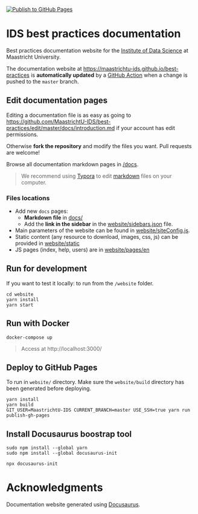 [![Publish to GitHub Pages](https://github.com/MaastrichtU-IDS/best-practices/workflows/Publish%20to%20GitHub%20Pages/badge.svg)](https://github.com/MaastrichtU-IDS/best-practices/actions?query=workflow%3A%22Publish+to+GitHub+Pages%22)

# IDS best practices documentation

Best practices documentation website for the [Institute of Data Science](https://maastrichtuniversity.nl/ids) at Maastricht University.

The documentation website at https://maastrichtu-ids.github.io/best-practices is **automatically updated** by a [GitHub Action](https://github.com/MaastrichtU-IDS/best-practices/actions) when a change is pushed to the `master` branch.

## Edit documentation pages

Editing a documentation file is as easy as going to https://github.com/MaastrichtU-IDS/best-practices/edit/master/docs/introduction.md if your account has edit permissions.

Otherwise **fork the repository** and modify the files you want. Pull requests are welcome!

Browse all documentation markdown pages in [/docs](https://github.com/MaastrichtU-IDS/best-practices/tree/master/docs).

> We recommend using [Typora](https://typora.io/) to edit [markdown](https://github.com/adam-p/markdown-here/wiki/Markdown-Cheatsheet) files on your computer.

### Files locations

* Add new `docs` pages:
  * **Markdown file** in [docs/](https://github.com/MaastrichtU-IDS/best-practices/tree/master/docs)
  * Add the **link in the sidebar** in the [website/sidebars.json](https://github.com/MaastrichtU-IDS/best-practices/blob/master/website/sidebars.json) file.
* Main parameters of the website can be found in [website/siteConfig.js](https://github.com/MaastrichtU-IDS/best-practices/blob/master/website/siteConfig.js).
* Static content (any resource to download, images, css, js) can be provided in [website/static](https://github.com/MaastrichtU-IDS/best-practices/tree/master/website/static)
* JS pages (index, help, users) are in [website/pages/en](https://github.com/MaastrichtU-IDS/best-practices/tree/master/website/pages/en)

## Run for development

If you want to test it locally: to run from the `/website` folder.

```shell
cd website
yarn install
yarn start
```

## Run with Docker

```shell
docker-compose up
```

> Access at http://localhost:3000/

## Deploy to GitHub Pages

To run in `website/` directory. Make sure the `website/build` directory has been generated before deploying.

```shell
yarn install
yarn build
GIT_USER=MaastrichtU-IDS CURRENT_BRANCH=master USE_SSH=true yarn run publish-gh-pages
```

## Install Docusaurus boostrap tool

```shell
sudo npm install --global yarn
sudo npm install --global docusaurus-init

npx docusaurus-init
```

# Acknowledgments

Documentation website generated using [Docusaurus](https://docusaurus.io/).
